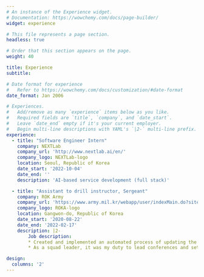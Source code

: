 ```yaml
---
# An instance of the Experience widget.
# Documentation: https://wowchemy.com/docs/page-builder/
widget: experience

# This file represents a page section.
headless: true

# Order that this section appears on the page.
weight: 40

title: Experience
subtitle:

# Date format for experience
#   Refer to https://wowchemy.com/docs/customization/#date-format
date_format: Jan 2006

# Experiences.
#   Add/remove as many `experience` items below as you like.
#   Required fields are `title`, `company`, and `date_start`.
#   Leave `date_end` empty if it's your current employer.
#   Begin multi-line descriptions with YAML's `|2-` multi-line prefix.
experience:
  - title: "Software Engineer Intern"
    company: NEXTLab
    company_url: 'http://www.nextlab.ai/en/'
    company_logo: NEXTLab-logo
    location: Seoul, Republic of Korea
    date_start: '2022-10-04'
    date_end: ''
    description: 'AI-based service development (full stack)'

  - title: "Assistant to drill instructor, Sergeant"
    company: ROK Army
    company_url: 'https://www.army.mil.kr/webapp/user/indexMain.do?siteId=english'
    company_logo: ROKA-logo
    location: Gangwon-do, Republic of Korea
    date_start: '2020-08-22'
    date_end: '2022-02-17'
    description: |2-
        Job description:
        * Created and implemented an automated process of updating the gun bulletin board
        * As a squad leader, it was my duty to lead conferences and settle problems and complaints of my squad in my unit

design:
  columns: '2'
---
```

